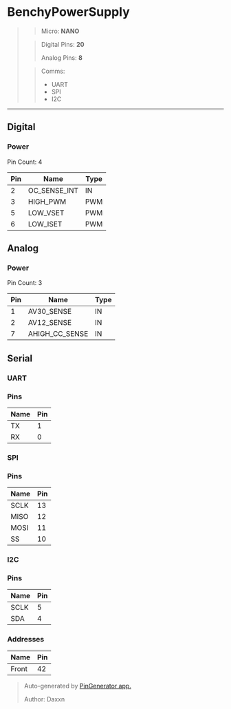 # BenchyPowerSupply

> > Micro: **NANO**
>
> > Digital Pins: **20**
> >
> > Analog Pins: **8**
>
> > Comms:
> > - UART
> > - SPI
> > - I2C

---

## Digital

### Power
Pin Count: 4

| Pin | Name | Type
| --- | --- | --- |
| 2 | OC_SENSE_INT | IN |
| 3 | HIGH_PWM | PWM |
| 5 | LOW_VSET | PWM |
| 6 | LOW_ISET | PWM |


## Analog

### Power
Pin Count: 3

| Pin | Name | Type
| --- | --- | --- |
| 1 | AV30_SENSE | IN |
| 2 | AV12_SENSE | IN |
| 7 | AHIGH_CC_SENSE | IN |


## Serial

### UART

### Pins

| Name | Pin |
| --- | --- |
| TX | 1 |
| RX | 0 |



### SPI

### Pins

| Name | Pin |
| --- | --- |
| SCLK | 13 |
| MISO | 12 |
| MOSI | 11 |
| SS | 10 |



### I2C

### Pins

| Name | Pin |
| --- | --- |
| SCLK | 5 |
| SDA | 4 |


### Addresses

| Name | Pin |
| --- | --- |
| Front | 42 |



> Auto-generated by [PinGenerator app.](https://github.com/Daxxn/PinGenerator)
>
> Author: Daxxn

